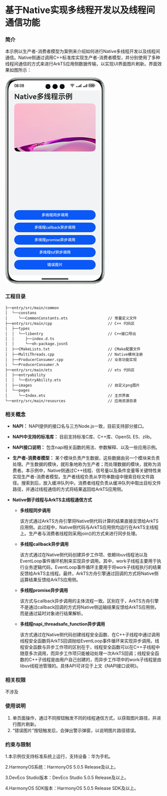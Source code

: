 # 基于Native实现多线程开发以及线程间通信功能

### 简介

本示例以生产者-消费者模型为案例来介绍如何进行Native多线程开发以及线程间通信。Native侧通过调用C++标准库实现生产者-消费者模型，并分别使用了多种线程间通信的方式来进行ArkTS应用侧数据传输，以实现UI界面图片刷新。界面效果如图所示：

![synchronized_operation](screenshots/device/readme.png)

### 工程目录
```
├──entry/src/main/common                      
│  └──constans
│     └──CommonConstants.ets                  // 常量定义文件
├──entry/src/main/cpp                         // C++ 代码区                   
│  ├──types
│  │  └──libentry                             // C++接口导出
│  │     ├──index.d.ts                        
│  │     └──oh-package.josn5                 
│  ├──CMakeLists.txt                          // CMake配置文件
│  ├──MultiThreads.cpp                        // Native模块注册
│  ├──ProducerConsumer.cpp                    // 业务功能实现
│  └──ProducerConsumer.h                      
├──entry/src/main/ets                         // ets 代码区
│  ├──entryability
│  │  └──EntryAbility.ets       
│  ├──images                                  // 自定义png图片
│  └──pages
│     └──Index.ets                            // 主页界面
└──entry/src/main/resources                   // 应用资源目录
```

### 相关概念

- **NAPI：** NAPI提供的接口名与三方Node.js一致，目前支持部分接口。

- **NAPI中支持的标准库：** 目前支持标准C库、C++库、OpenSL ES、zlib。

- **NAPI接口说明：** 包含napi相关函数的用法、参数解释、以及一些应用示例。

- **生产者-消费者模型：** 某个模块负责产生数据，这些数据由另一个模块来负责处理。产生数据的模块，就形象地称为生产者；而处理数据的模块，就称为消费者。本示例中，Native侧通过C++线程、信号量以及条件变量等关键特性来实现生产者-消费者模型。生产者线程负责从字符串数组中搜索目标文件路径。搜索到后，放入缓冲队列中。消费者线程负责从缓冲队列中取出目标文件路径，并通过线程通信的方式将结果返回给ArkTS应用侧。

- **Native侧子线程与ArkTS主线程通信方式**

  - **多线程同步调用**

    该方式通过ArkTS方舟引擎将Native侧代码计算的结果直接反馈给ArkTS应用侧。此过程中，Native侧代码与ArkTS应用侧均运行在ArkTS主线程上。生产者与消费者线程则采用join()的方式来进行同步处理。

  - **多线程callback异步调用**

    该方式通过在Native侧代码创建异步工作项、依赖libuv线程池以及EventLoop事件循环机制来实现异步调用。其中，work子线程主要用于执行业务逻辑代码，EventLoop事件循环主要用于将work子线程执行的结果反馈给ArkTS主线程。最终，ArkTS方舟引擎通过回调的方式将Native侧运算结果反馈给ArkTS应用侧。

  - **多线程promise异步调用**

    该方式与callback异步调用的主体流程一致。区别在于，ArkTS方舟引擎不是通过callback回调的方式将Native侧运输结果反馈给ArkTS应用侧，而是通过延时对象进行结果解析。

  - **多线程napi_threadsafe_function异步调用**

    该方式通过在Native侧代码创建线程安全函数、在C++子线程中通过调用线程安全函数将ArkTS回调抛给EventLoop事件循环来实现异步调用。线程安全函数与异步工作项的区别在于，线程安全函数可以在C++子线程中随意多次调用，而异步工作项只能被动处理一次ArkTS回调；线程安全函数的C++子线程是由用户自己创建的，而异步工作项中的work子线程是由libuv线程池管理的。具体API可详见于上文《NAPI接口说明》。

### 相关权限

不涉及

### 使用说明

1. 单页面操作，通过不同按钮触发不同的线程通信方式，以获取图片路径，并进行图片刷新。
2. “错误图片”按钮触发后，会弹出警示弹窗，以说明图片路径错误。

### 约束与限制

1.本示例仅支持标准系统上运行，支持设备：华为手机。

2.HarmonyOS系统：HarmonyOS 5.0.5 Release及以上。

3.DevEco Studio版本：DevEco Studio 5.0.5 Release及以上。

4.HarmonyOS SDK版本：HarmonyOS 5.0.5 Release SDK及以上。